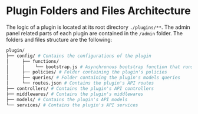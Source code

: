 # Plugin Folders and Files Architecture

The logic of a plugin is located at its root directory `./plugins/**`. The admin panel related parts of each plugin are contained in the `/admin` folder.
The folders and files structure are the following:

<!-- ```
/plugin
└─── admin // Contains the plugin's front-end
|     └─── src // Source code directory
|          └─── index.js // Entry point of the plugin
|          └─── pluginId.js // Name of the plugin
|          └─── lifecycles.js // File in which the plugin sets the hooks to be ran in another plugin.
|          |
|          └─── components // Contains the list of React components used by the plugin
|          └─── containers
|          |    └─── App // Container used by every others containers
|          |    └─── Initializer // This container is required, it is used to executed logic right after the plugin is mounted.
|          |    └─── HomePage
|          |         └─── action.js // List of Redux actions used by the current container
|          |         └─── constants.js // List of actions constants
|          |         └─── index.js // React component of the current container
|          |         └─── reducer.js // Redux reducer used by the current container
|          |         └─── sagas.js // List of sagas functions
|          |         └─── selectors.js // List of selectors
|          |         └─── styles.scss // Style of the current container
|          |
|          └─── translations // Contains the translations to make the plugin internationalized
|               └─── en.json
|               └─── index.js // File that exports all the plugin's translations.
|               └─── fr.json
└─── config // Contains the configurations of the plugin
|     └─── functions
|     |    └─── bootstrap.js // Asynchronous bootstrap function that runs before the app gets started
|     └─── policies // Folder containing the plugin's policies
|     └─── queries // Folder containing the plugin's models queries
|     └─── routes.json // Contains the plugin's API routes
└─── controllers // Contains the plugin's API controllers
└─── middlewares // Contains the plugin's middlewares
└─── models // Contains the plugin's API models
└─── services // Contains the plugin's API services
``` -->

```bash
plugin/
├── config/ # Contains the configurations of the plugin
│     ├── functions/
│     │    └── bootstrap.js # Asynchronous bootstrap function that runs before the app gets started
│     ├── policies/ # Folder containing the plugin's policies
│     ├── queries/ # Folder containing the plugin's models queries
│     └── routes.json # Contains the plugin's API routes
├── controllers/ # Contains the plugin's API controllers
├── middlewares/ # Contains the plugin's middlewares
├── models/ # Contains the plugin's API models
└── services/ # Contains the plugin's API services
```

